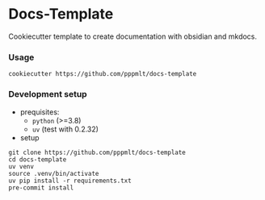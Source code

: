 # Docs-Template

Cookiecutter template to create documentation with obsidian and mkdocs.

### Usage

```
cookiecutter https://github.com/pppmlt/docs-template
```

### Development setup

- prequisites:
  - `python` (>=3.8)
  - `uv` (test with 0.2.32)
- setup
``` shell
git clone https://github.com/pppmlt/docs-template
cd docs-template
uv venv
source .venv/bin/activate
uv pip install -r requirements.txt
pre-commit install
```
